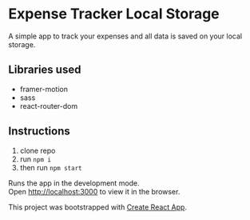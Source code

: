 # Expense Tracker Local Storage

A simple app to track your expenses and all data is saved on your local storage.

## Libraries used

- framer-motion
- sass
- react-router-dom

## Instructions

1. clone repo
2. run `npm i`
3. then run `npm start`

Runs the app in the development mode.\
Open [http://localhost:3000](http://localhost:3000) to view it in the browser.

This project was bootstrapped with [Create React App](https://github.com/facebook/create-react-app).
